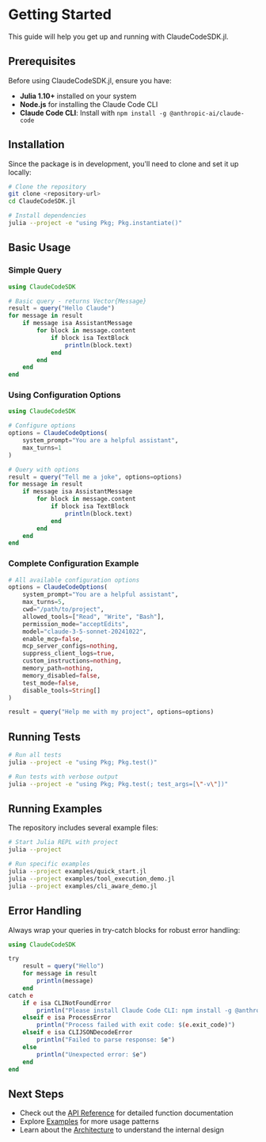 # Getting Started

This guide will help you get up and running with ClaudeCodeSDK.jl.

## Prerequisites

Before using ClaudeCodeSDK.jl, ensure you have:

- **Julia 1.10+** installed on your system
- **Node.js** for installing the Claude Code CLI
- **Claude Code CLI**: Install with `npm install -g @anthropic-ai/claude-code`

## Installation

Since the package is in development, you'll need to clone and set it up locally:

```bash
# Clone the repository
git clone <repository-url>
cd ClaudeCodeSDK.jl

# Install dependencies
julia --project -e "using Pkg; Pkg.instantiate()"
```

## Basic Usage

### Simple Query

```julia
using ClaudeCodeSDK

# Basic query - returns Vector{Message}
result = query("Hello Claude")
for message in result
    if message isa AssistantMessage
        for block in message.content
            if block isa TextBlock
                println(block.text)
            end
        end
    end
end
```

### Using Configuration Options

```julia
using ClaudeCodeSDK

# Configure options
options = ClaudeCodeOptions(
    system_prompt="You are a helpful assistant",
    max_turns=1
)

# Query with options
result = query("Tell me a joke", options=options)
for message in result
    if message isa AssistantMessage
        for block in message.content
            if block isa TextBlock
                println(block.text)
            end
        end
    end
end
```

### Complete Configuration Example

```julia
# All available configuration options
options = ClaudeCodeOptions(
    system_prompt="You are a helpful assistant",
    max_turns=5,
    cwd="/path/to/project",
    allowed_tools=["Read", "Write", "Bash"],
    permission_mode="acceptEdits",
    model="claude-3-5-sonnet-20241022",
    enable_mcp=false,
    mcp_server_configs=nothing,
    suppress_client_logs=true,
    custom_instructions=nothing,
    memory_path=nothing,
    memory_disabled=false,
    test_mode=false,
    disable_tools=String[]
)

result = query("Help me with my project", options=options)
```

## Running Tests

```bash
# Run all tests
julia --project -e "using Pkg; Pkg.test()"

# Run tests with verbose output
julia --project -e "using Pkg; Pkg.test(; test_args=[\"-v\"])"
```

## Running Examples

The repository includes several example files:

```bash
# Start Julia REPL with project
julia --project

# Run specific examples
julia --project examples/quick_start.jl
julia --project examples/tool_execution_demo.jl
julia --project examples/cli_aware_demo.jl
```

## Error Handling

Always wrap your queries in try-catch blocks for robust error handling:

```julia
using ClaudeCodeSDK

try
    result = query("Hello")
    for message in result
        println(message)
    end
catch e
    if e isa CLINotFoundError
        println("Please install Claude Code CLI: npm install -g @anthropic-ai/claude-code")
    elseif e isa ProcessError
        println("Process failed with exit code: $(e.exit_code)")
    elseif e isa CLIJSONDecodeError
        println("Failed to parse response: $e")
    else
        println("Unexpected error: $e")
    end
end
```

## Next Steps

- Check out the [API Reference](api.md) for detailed function documentation
- Explore [Examples](examples.md) for more usage patterns
- Learn about the [Architecture](architecture.md) to understand the internal design
